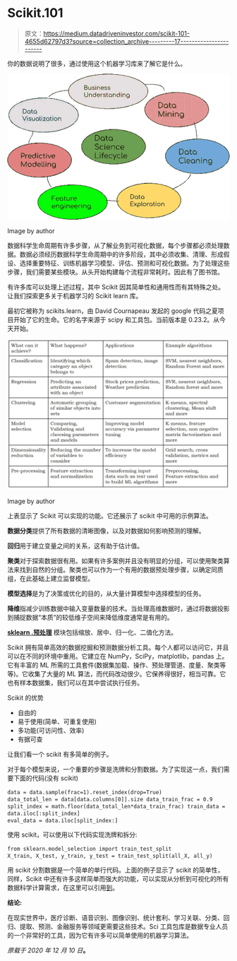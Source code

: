 # Scikit.101

> 原文：<https://medium.datadriveninvestor.com/scikit-101-4655d62797d3?source=collection_archive---------17----------------------->

你的数据说明了很多，通过使用这个机器学习库来了解它是什么。

![](img/a5e4ef3d86431290f7f96848037645ea.png)

Image by author

数据科学生命周期有许多步骤，从了解业务到可视化数据，每个步骤都必须处理数据。数据必须经历数据科学生命周期中的许多阶段，其中必须收集、清理、形成假设、选择重要特征、训练机器学习模型、评估、预测和可视化数据。为了处理这些步骤，我们需要某些模块。从头开始构建每个流程非常耗时。因此有了图书馆。

有许多库可以处理上述过程，其中 Scikit 因其简单性和通用性而有其特殊之处。让我们探索更多关于机器学习的 Scikit learn 库。

最初它被称为 scikits.learn，由 David Cournapeau 发起的 google 代码之夏项目开始了它的生命。它的名字来源于 scipy 和工具包。当前版本是 0.23.2。从今天开始。

![](img/c8ca53f4b77b5d8d73adfc9f03cbdef3.png)

Image by author

上表显示了 Scikit 可以实现的功能。它还展示了 scikit 中可用的示例算法。

**数据分类**提供了所有数据的清晰图像，以及对数据如何影响预测的理解。

**回归**用于建立变量之间的关系，这有助于估计值。

**聚类**对于探索数据很有用。如果有许多案例并且没有明显的分组，可以使用聚类算法来找到自然的分组。聚类也可以作为一个有用的数据预处理步骤，以确定同质组，在此基础上建立监督模型。

**模型选择**是为了决策或优化的目的，从大量计算模型中选择模型的任务。

**降维**指减少训练数据中输入变量数量的技术。当处理高维数据时，通过将数据投影到捕捉数据“本质”的较低维子空间来降低维度通常是有用的。

[**sklearn .预处理**](https://scikit-learn.org/stable/modules/classes.html#module-sklearn.preprocessing) 模块包括缩放、居中、归一化、二值化方法。

Scikit 拥有简单高效的数据挖掘和预测数据分析工具。每个人都可以访问它，并且可以在不同的环境中重用。它建立在 NumPy，SciPy，matplotlib，pandas 上。它有丰富的 ML 所需的工具套件(数据集加载、操作、预处理管道、度量、聚类等等)。它收集了大量的 ML 算法，而代码改动很少。它保养得很好，相当可靠。它也有样本数据集，我们可以在其中尝试执行任务。

Scikit 的优势

*   自由的
*   易于使用(简单、可重复使用)
*   多功能(可访问性、效率)
*   有据可查

让我们看一个 scikit 有多简单的例子。

对于每个模型来说，一个重要的步骤是洗牌和分割数据。为了实现这一点，我们需要下面的代码(没有 scikit)

```
data = data.sample(frac=1).reset_index(drop=True) 
data_total_len = data[data.columns[0]].size data_train_frac = 0.9 
split_index = math.floor(data_total_len*data_train_frac) train_data = data.iloc[:split_index] 
eval_data = data.iloc[split_index:]
```

使用 scikit，可以使用以下代码实现洗牌和拆分:

```
from sklearn.model_selection import train_test_split 
X_train, X_test, y_train, y_test = train_test_split(all_X, all_y)
```

用 scikit 分割数据是一个简单的单行代码。上面的例子显示了 scikit 的简单性，同样，Scikit 中还有许多这样简单而强大的功能，可以实现从分析到可视化的所有数据科学计算需求，在这里可以引用[到](https://scikit-learn.org/stable/)。

**结论:**

在现实世界中，医疗诊断、语音识别、图像识别、统计套利、学习关联、分类、回归、提取、预测、金融服务等领域更需要这些技术。Sci 工具包库是数据专业人员的一个非常好的工具，因为它有许多可以简单使用的机器学习算法。

*原载于 2020 年 12 月 10 日*[](https://www.numpyninja.com/post/scikit-101)**。**